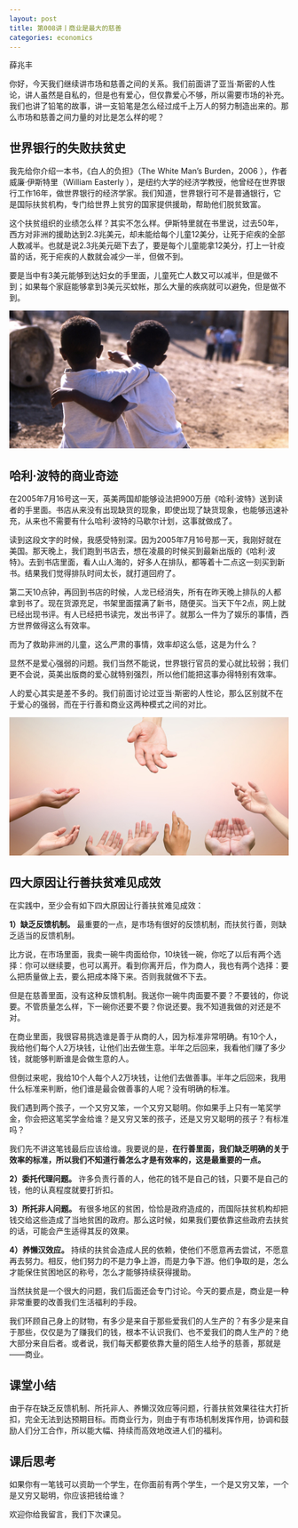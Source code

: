 ```yaml
---
layout: post
title: 第008讲丨商业是最大的慈善
categories: economics
---
```


薛兆丰

你好，今天我们继续讲市场和慈善之间的关系。我们前面讲了亚当·斯密的人性论，讲人虽然是自私的，但是也有爱心，但仅靠爱心不够，所以需要市场的补充。我们也讲了铅笔的故事，讲一支铅笔是怎么经过成千上万人的努力制造出来的。那么市场和慈善之间力量的对比是怎么样的呢？

## 世界银行的失败扶贫史

我先给你介绍一本书，《白人的负担》（The White Man’s Burden，2006 ），作者威廉·伊斯特里（William Easterly ），是纽约大学的经济学教授，他曾经在世界银行工作16年，做世界银行的经济学家。我们知道，世界银行可不是普通银行，它是国际扶贫机构，专门给世界上贫穷的国家提供援助，帮助他们脱贫致富。

这个扶贫组织的业绩怎么样？其实不怎么样。伊斯特里就在书里说，过去50年，西方对非洲的援助达到2.3兆美元，却未能给每个儿童12美分，让死于疟疾的全部人数减半。也就是说2.3兆美元砸下去了，要是每个儿童能拿12美分，打上一针疫苗的话，死于疟疾的人数就会减少一半，但做不到。

要是当中有3美元能够到达妇女的手里面，儿童死亡人数又可以减半，但是做不到；如果每个家庭能够拿到3美元买蚊帐，那么大量的疾病就可以避免，但是做不到。

![](/assets/economics/images/2017/03/02/a.png)

## 哈利·波特的商业奇迹

在2005年7月16号这一天，英美两国却能够设法把900万册《哈利·波特》送到读者的手里面。书店从来没有出现缺货的现象，即使出现了缺货现象，也能够迅速补充，从来也不需要有什么哈利·波特的马歇尔计划，这事就做成了。

读到这段文字的时候，我感受特别深。因为2005年7月16号那一天，我刚好就在美国。那天晚上，我们跑到书店去，想在凌晨的时候买到最新出版的《哈利·波特》。去到书店里面，看人山人海的，好多人在排队，都等着十二点这一刻买到新书。结果我们觉得排队时间太长，就打道回府了。

第二天10点钟，再回到书店的时候，人龙已经消失，所有在昨天晚上排队的人都拿到书了。现在货源充足，书架里面摆满了新书，随便买。当天下午2点，网上就已经出现书评。有人已经把书读完，发出书评了。就那么一件为了娱乐的事情，西方世界做得这么有效率。

而为了救助非洲的儿童，这么严肃的事情，效率却这么低，这是为什么？

显然不是爱心强弱的问题。我们当然不能说，世界银行官员的爱心就比较弱；我们更不会说，英美出版商的爱心就特别强烈，所以他们能把这事办得特别有效率。

人的爱心其实是差不多的。我们前面讨论过亚当·斯密的人性论，那么区别就不在于爱心的强弱，而在于行善和商业这两种模式之间的对比。

![](/assets/economics/images/2017/03/02/b.png)

## 四大原因让行善扶贫难见成效

在实践中，至少会有如下四大原因让行善扶贫难见成效：

**1）缺乏反馈机制。** 最重要的一点，是市场有很好的反馈机制，而扶贫行善，则缺乏适当的反馈机制。

比方说，在市场里面，我卖一碗牛肉面给你，10块钱一碗，你吃了以后有两个选择：你可以继续要，也可以离开。看到你离开后，作为商人，我也有两个选择：要么把质量做上去，要么把成本降下来。否则我就做不下去。

但是在慈善里面，没有这种反馈机制。我送你一碗牛肉面要不要？不要钱的，你说要。不管质量怎么样，下一碗你还要不要？你说还要。我不知道我做的对还是不对。

在商业里面，我很容易挑选谁是善于从商的人，因为标准非常明确。有10个人，我给他们每个人2万块钱，让他们出去做生意。半年之后回来，我看他们赚了多少钱，就能够判断谁是会做生意的人。

但倒过来呢，我给10个人每个人2万块钱，让他们去做善事。半年之后回来，我用什么标准来判断，他们谁是最会做善事的人呢？没有明确的标准。

我们遇到两个孩子，一个又穷又笨，一个又穷又聪明。你如果手上只有一笔奖学金，你会把这笔奖学金给谁？是又穷又笨的孩子，还是又穷又聪明的孩子？有标准吗？

我们先不讲这笔钱最后应该给谁。我要说的是，**在行善里面，我们缺乏明确的关于效率的标准，所以我们不知道行善怎么才是有效率的，这是最重要的一点。**

**2）委托代理问题。** 许多负责行善的人，他花的钱不是自己的钱，只要不是自己的钱，他的认真程度就要打折扣。

**3）所托非人问题。** 有很多地区的贫困，恰恰是政府造成的，而国际扶贫机构却把钱交给这些造成了当地贫困的政府。那么这时候，如果我们要依靠这些政府去扶贫的话，可能会产生适得其反的效果。

**4）养懒汉效应。** 持续的扶贫会造成人民的依赖，使他们不愿意再去尝试，不愿意再去努力。相反，他们努力的不是力争上游，而是力争下游。他们争取的是，怎么才能保住贫困地区的称号，怎么才能够持续获得援助。

当然扶贫是一个很大的问题，我们后面还会专门讨论。今天的要点是，商业是一种非常重要的改善我们生活福利的手段。

我们环顾自己身上的财物，有多少是来自于那些爱我们的人生产的？有多少是来自于那些，仅仅是为了赚我们的钱，根本不认识我们、也不爱我们的商人生产的？绝大部分来自后者。或者说，我们每天都要依靠大量的陌生人给予的慈善，那就是——商业。

## 课堂小结

由于存在缺乏反馈机制、所托非人、养懒汉效应等问题，行善扶贫效果往往大打折扣，完全无法到达预期目标。而商业行为，则由于有市场机制发挥作用，协调和鼓励人们分工合作，所以能大幅、持续而高效地改进人们的福利。

## 课后思考

如果你有一笔钱可以资助一个学生，在你面前有两个学生，一个是又穷又笨，一个是又穷又聪明，你应该把钱给谁？

欢迎你给我留言，我们下次课见。